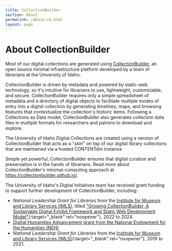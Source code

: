 ```yaml
---
title: CollectionBuilder
section: About
permalink: /about/cb.html
layout: page
---
```


<h1 class="py-4">About CollectionBuilder</h1>

Most of our digital collections are generated using [CollectionBuilder](https://collectionbuilder.github.io), an open source minimal infrastructure platform developed by a team of librarians at the University of Idaho.

CollectionBuilder is driven by metadata and powered by static-web technology, so it's intuitive for librarians to use, lightweight, customizable, and secure. CollectionBuilder requires only a simple spreadsheet of metadata and a directory of digital objects to facilitate multiple modes of entry into a digital collection by generating timelines, maps, and browsing features that contextualize the collection's historic items. Following a Collections as Data model, CollectionBuilder also generates collection data files in multiple formats for researchers and patrons to download and explore.

The University of Idaho Digital Collections are created using a version of CollectionBuilder that acts as a "skin" on top of our digital library collections that are maintained via a hosted CONTENTdm instance.

Simple yet powerful, CollectionBuilder ensures that digital curation and preservation is in the hands of librarians. Read more about CollectionBuilder's minimal-computing approach at <https://collectionbuilder.github.io/>.

The University of Idaho's Digital Initiatives team has received grant funding to support further development of CollectionBuilder, including:

- *National Leadership Grant for Libraries* from the [Institute for Museum and Library Services (IMLS)](https://www.imls.gov/), titled ["Growing CollectionBuilder, A Sustainable Digital Exhibit Framework and Static Web Development Model"](https://www.imls.gov/grants/awarded/lg-252326-ols-22){:target="_blank" rel="noopener"}, 2022 to 2024.
- [Digital Humanities Advancement grant from the National Endowment for the Humanities (NEH)](https://securegrants.neh.gov/publicquery/main.aspx?f=1&gn=HAA-281018-21)
- *National Leadership Grant for Libraries* from the [Institute for Museum and Library Services (IMLS)](https://www.imls.gov/grants/awarded/lg-34-19-0064-19){:target="_blank" rel="noopener"}, 2019 to 2021.
